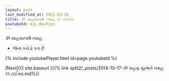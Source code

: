 ```yaml
---
layout: post
last_modified_at: 2021-03-29
title: ૐ સાહસરપથે નમહ ૧૧ ટાઈમ્સ
youtubeId: ejL-BuvFzys
---
```

 
 
 ૐ સાહસરપથે નમહ  
 
 -  જેના કરોડો પગ છે 
 
  
 
  
 
 
 
 
 
 


{% include youtubePlayer.html id=page.youtubeId %}
 
[Next]({{ site.baseurl }}{% link  split2/_posts/2014-10-17-ૐ સહસ્ર મૂરથને નમહ ૧૧ ટાઈમ્સ.md%})
 
